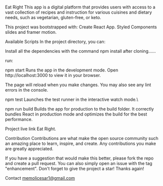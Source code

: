 Eat Right
This app is a digital platform that provides users with access to a vast collection of recipes and instruction for various cuisines and dietary needs, such as vegetarian, gluten-free, or keto.

This project was bootstrapped with: Create React App. Styled Components slides and framer motion.

Available Scripts
In the project directory, you can:

Install all the dependencies with the command npm install after cloning......

run:

npm start
Runs the app in the development mode.
Open http://localhost:3000 to view it in your browser.

The page will reload when you make changes.
You may also see any lint errors in the console.

npm test
Launches the test runner in the interactive watch mode.\

npm run build
Builds the app for production to the build folder.
It correctly bundles React in production mode and optimizes the build for the best performance.

Project live link
Eat Right.

Contribution
Contributions are what make the open source community such an amazing place to learn, inspire, and create. Any contributions you make are greatly appreciated.

If you have a suggestion that would make this better, please fork the repo and create a pull request. You can also simply open an issue with the tag "enhancement". Don't forget to give the project a star! Thanks again!

Contact
memolicesar1@gmail.com
